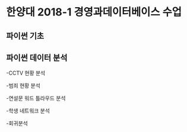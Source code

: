 # 한양대 2018-1 경영과데이터베이스 수업
## 파이썬 기초
## 파이썬 데이터 분석
-CCTV 현황 분석

-범죄 현황 분석

-연설문 워드 틀라우드 분석

-학생 네트워크 분석

-회귀분석
